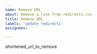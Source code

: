 ```yaml
---
name: Remove URL
about: Remove a link from redirects.csv
title: Remove URL
labels: 'update redirects'
assignees: ''

---
```


shortened_url_to_remove
